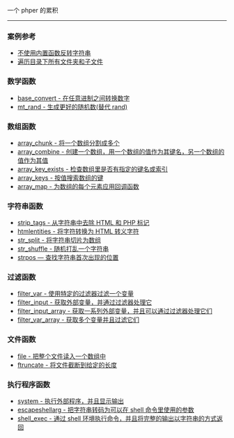 
一个 phper 的累积

- - -

### 案例参考

- [不使用内置函数反转字符串](example/reference.md#不使用内置函数反转字符串)
- [遍历目录下所有文件夹和子文件](example/reference.md#遍历目录下所有文件夹和子文件)

### 数学函数

- [base_convert - 在任意进制之间转换数字](functions/math.md#base_convert)
- [mt_rand - 生成更好的随机数(替代 rand)](functions/math.md#mt_rand)

### 数组函数

- [array_chunk - 将一个数组分割成多个](functions/array.md#array_chunk)
- [array_combine - 创建一个数组，用一个数组的值作为其键名，另一个数组的值作为其值](functions/array.md#array_combine)
- [array_key_exists - 检查数组里是否有指定的键名或索引](functions/array.md#array_key_exists)
- [array_keys - 按值搜索数组的键](functions/array.md#array_keys)
- [array_map - 为数组的每个元素应用回调函数](functions/array.md#array_map)

### 字符串函数

- [strip_tags - 从字符串中去除 HTML 和 PHP 标记](functions/string.md#strip_tags)
- [htmlentities - 将字符转换为 HTML 转义字符](functions/string.md#htmlentities)
- [str_split - 将字符串切片为数组](functions/string.md#str_split)
- [str_shuffle - 随机打乱一个字符串](functions/string.md#str_shuffle)
- [strpos — 查找字符串首次出现的位置]()

### 过滤函数

- [filter_var - 使用特定的过滤器过滤一个变量](functions/filter.md#filter_var)
- [filter_input - 获取外部变量，并通过过滤器处理它](functions/filter.md#filter_input)
- [filter_input_array - 获取一系列外部变量，并且可以通过过滤器处理它们](functions/filter.md#filter_input_array)
- [filter_var_array - 获取多个变量并且过滤它们](functions/filter.md#filter_var_array)

### 文件函数

- [file - 把整个文件读入一个数组中](functions/file.md#file)
- [ftruncate - 将文件截断到给定的长度](functions/file.md#ftruncate)

### 执行程序函数

- [system - 执行外部程序，并且显示输出](functions/execution.md#system)
- [escapeshellarg - 把字符串转码为可以在 shell 命令里使用的参数](functions/execution.md#escapeshellarg)
- [shell_exec - 通过 shell 环境执行命令，并且将完整的输出以字符串的方式返回](functions/execution.md#shell_exec)
